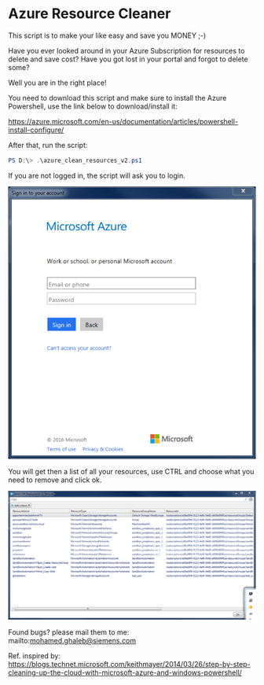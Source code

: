 # Azure Resource Cleaner

This script is to make your like easy and save you MONEY ;-)

Have you ever looked around in your Azure Subscription for resources to delete and save cost?
Have you got lost in your portal and forgot to delete some?

Well you are in the right place!

You need to download this script and make sure to install the Azure Powershell, use the link below to download/install it:

https://azure.microsoft.com/en-us/documentation/articles/powershell-install-configure/

After that, run the script:

```powershell
PS D:\> .\azure_clean_resources_v2.ps1
```



If you are not logged in, the script will ask you to login.

![alt tag](images/login.png)



You will get then a list of all your resources, use CTRL and choose what you need to remove and click ok.

![alt tag](images/resources.png)



Found bugs? please mail them to me: mailto:mohamed.ghaleb@siemens.com

Ref. inspired by: https://blogs.technet.microsoft.com/keithmayer/2014/03/26/step-by-step-cleaning-up-the-cloud-with-microsoft-azure-and-windows-powershell/

